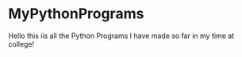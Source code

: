 # MyPythonPrograms
Hello this iis all the Python Programs I have made so far in my time at college!
